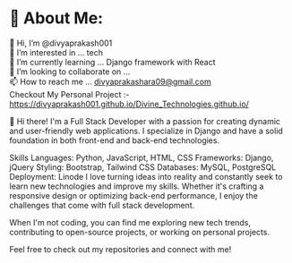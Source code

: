 # 💫 About Me:
👋 Hi, I’m @divyaprakash001<br>👀 I’m interested in ... tech<br>🌱 I’m currently learning ... Django framework with React<br>💞️ I’m looking to collaborate on ...<br>📫 How to reach me ... divyaprakashara09@gmail.com<br>
Checkout My Personal Project :- https://divyaprakash001.github.io/Divine_Technologies.github.io/

👋 Hi there! I'm a Full Stack Developer with a passion for creating dynamic and user-friendly web applications. I specialize in Django and have a solid foundation in both front-end and back-end technologies.

Skills
Languages: Python, JavaScript, HTML, CSS
Frameworks: Django, jQuery
Styling: Bootstrap, Tailwind CSS
Databases: MySQL, PostgreSQL
Deployment: Linode
I love turning ideas into reality and constantly seek to learn new technologies and improve my skills. Whether it's crafting a responsive design or optimizing back-end performance, I enjoy the challenges that come with full stack development.

When I'm not coding, you can find me exploring new tech trends, contributing to open-source projects, or working on personal projects.

Feel free to check out my repositories and connect with me!

